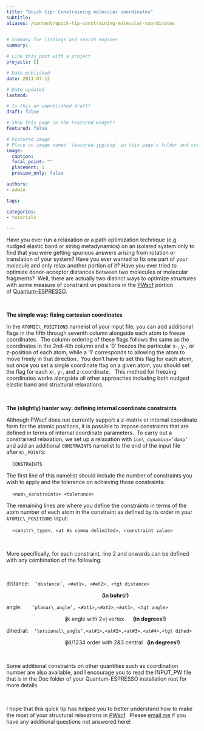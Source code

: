 ```yaml
---
title: "Quick tip: Constraining molecular coordinates"
subtitle:
aliases: /content/quick-tip-constraining-molecular-coordinates
 

# Summary for listings and search engines
summary: 

# Link this post with a project
projects: []

# Date published
date: 2011-07-12

# Date updated
lastmod: 

# Is this an unpublished draft?
draft: false

# Show this page in the Featured widget?
featured: false

# Featured image
# Place an image named `featured.jpg/png` in this page's folder and customize its options here.
image:
  caption: 
  focal_point: ""
  placement: 1
  preview_only: false

authors:
- admin

tags:

categories:
- tutorials

---
```

Have you ever run a relaxation or a path optimization technique (e.g. nudged elastic band or string metadynamics) on an isolated system only to find that you were getting spurious answers arising from rotation or translation of your system? Have you ever wanted to fix one part of your molecule and only relax another portion of it? Have you ever tried to optimize donor-acceptor distances between two molecules or molecular fragments?  Well, there are actually two distinct ways to optimize structures with some measure of constraint on positions in the [PWscf](http://www.pwscf.org/ "http://www.pwscf.org") portion of [Quantum-ESPRESSO](http://quantum-espresso.org/ "http://quantum-espresso.org").


 


**The simple way: fixing cartesian coordinates**


In the `ATOMIC\_POSITIONS` namelist of your input file, you can add additional flags in the fifth through seventh column alongside each atom to freeze coordinates.  The column ordering of these flags follows the same as the coordinates in the 2nd-4th column and a ‘0’ freezes the particular x-, y-, or z-position of each atom, while a ‘1’ corresponds to allowing the atom to move freely in that direction.  You don’t have to set this flag for each atom, but once you set a single coordinate flag on a given atom, you should set the flag for each x-, y-, and z-coordinate.   This method for freezing coordinates works alongside all other approaches including both nudged elastic band and structural relaxations.


 


**The (slightly) harder way: defining internal coordinate constraints**


Although PWscf does not currently support a z-matrix or internal coordinate form for the atomic positions, it is possible to impose constraints that are defined in terms of internal coordinate parameters.  To carry out a constrained relaxation, we set up a relaxation with `ion\_dynamics=‘damp’` and add an additional `CONSTRAINTS` namelist to the end of the input file after `K\_POINTS`:


    ```CONSTRAINTS```


The first line of this namelist should include the number of constraints you wish to apply and the tolerance on achieving those constraints:


    ```<num\_constraints> <tolerance>```


The remaining lines are where you define the constraints in terms of the atom number of each atom in the constraint as defined by its order in your `ATOMIC\_POSITIONS` input:


    ```<constr\_type>, <at #s comma delimited>, <constraint value>```


 


More specifically, for each constraint, line 2 and onwards can be defined with any combination of the following:


 


distance:    `‘distance’, <#at1>, <#at2>, <tgt distance>` 


                                                                **(in bohrs!)**


angle:       `‘planar\_angle’, <#at1>,<#at2>,<#at3>, <tgt angle>` 


                                       ijk angle with 2=j vertex      **(in degrees!)**


dihedral:    `‘torsional\_angle’,<at#1>,<at#2>,<at#3>,<at#4>,<tgt dihed>`


                                       ijkl/1234 order with 2&3 central   **(in degrees!)**


 


Some additional constraints on other quantities such as coordination number are also available, and I encourage you to read the INPUT\_PW file that is in the Doc folder of your Quantum-ESPRESSO installation root for more details.


 


I hope that this quick tip has helped you to better understand how to make the most of your structural relaxations in [PWscf](http://www.pwscf.org/ "http://www.pwscf.org").  Please [email me](mailto:hjkulikATmitDOTedu?subject=Questions%20about%20constraints%20quick%20tip "mailto:hjkulikATmitDOTedu?subject=Questions about constraints quick tip") if you have any additional questions not answered here!


